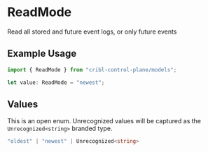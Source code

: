 # ReadMode

Read all stored and future event logs, or only future events

## Example Usage

```typescript
import { ReadMode } from "cribl-control-plane/models";

let value: ReadMode = "newest";
```

## Values

This is an open enum. Unrecognized values will be captured as the `Unrecognized<string>` branded type.

```typescript
"oldest" | "newest" | Unrecognized<string>
```